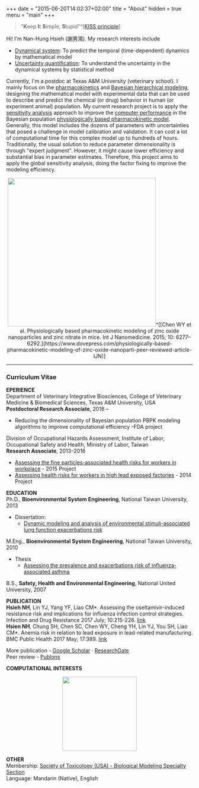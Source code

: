 +++
date = "2015-06-20T14:02:37+02:00"
title = "About"
hidden = true
menu = "main"
+++


> "**K**eep **I**t **S**imple, **S**tupid"^[[KISS principle](https://en.wikipedia.org/wiki/KISS_principle)]

Hi! I'm Nan-Hung Hsieh (謝男鴻). My research interests include

- [Dynamical system](https://en.wikipedia.org/wiki/Dynamical_system): To predict the temporal (time-dependent) dynamics by  mathematical model  
- [Uncertainty quantification](https://en.wikipedia.org/wiki/Uncertainty_quantification): To understand the uncertainty in the dynamical systems by statistical method

Currently, I'm a postdoc at Texas A&M University (veterinary school). I mainly focus on the [pharmacokinetics](https://en.wikipedia.org/wiki/Pharmacokinetics) and [Bayesian hierarchical modeling](https://en.wikipedia.org/wiki/Bayesian_hierarchical_modeling), designing the mathematical model with experimental data that can be used to describe and predict the chemical (or drug) behavior in human (or experiment animal) population.
My current research project is to apply the [sensitivity analysis](https://en.wikipedia.org/wiki/Sensitivity_analysis) approach to improve the [computer performance](https://en.wikipedia.org/wiki/Computer_performance) in the Bayesian population [physiologically based pharmacokinetic model](https://en.wikipedia.org/wiki/Physiologically_based_pharmacokinetic_modelling). Generally, this model includes the dozens of parameters with uncertainties that posed a challenge in model calibration and validation. It can cost a lot of computational time for this complex model up to hundreds of hours. Traditionally, the usual solution to reduce parameter dimensionality is through "expert judgment". However, it might cause lower efficiency and substantial bias in parameter estimates. Therefore, this project aims to apply the global sensitivity analysis, doing the factor fixing to improve the modeling efficiency. 

<center><img src="https://www.dovepress.com/cr_data/article_fulltext/s86000/86785/img/IJN-86785-F02.png" style="width:400px;" />^[[Chen WY et al. Physiologically based pharmacokinetic modeling of zinc oxide nanoparticles and zinc nitrate in mice. Int J Nanomedicine. 2015; 10: 6277–6292.](https://www.dovepress.com/physiologically-based-pharmacokinetic-modeling-of-zinc-oxide-nanoparti-peer-reviewed-article-IJN)]</center>


***

### Curriculum Vitae
**EPERIENCE**  
Department of Veterinary Integrative Biosciences, College of Veterinary Medicine & Biomedical Sciences, Texas A&M University, USA  
**Postdoctoral Research Associate**, 2016 –   

- Reducing the dimensionality of Bayesian population PBPK modeling algorithms to improve computational efficiency -FDA project

Division of Occupational Hazards Assessment, Institute of Labor, Occupational Safety and Health, Ministry of Labor, Taiwan  
**Research Associate**, 2013–2016   

- [Assessing the fine particles-associated health risks for workers in workplace](https://nanhung.netlify.com/post/pm2-5-and-health-risks-for-workers/) - 2015 Project  
- [Assessing health risks for workers in high lead exposed factories](https://nanhung.netlify.com/post/occupational-lead-exposure-risk/) - 2014 Project  

**EDUCATION**  
Ph.D., **Bioenvironmental System Engineering**, National Taiwan University, 2013  

- Dissertation: 
  - [Dynamic modeling and analysis of environmental stimuli-associated lung function exacerbations risk](https://nanhung.netlify.com/post/phd-dissertation/)

M.Eng., **Bioenvironmental System Engineering**, National Taiwan University, 2010   

- Thesis
  - [Assessing the prevalence and exacerbations risk of influenza-associated asthma](https://nanhung.netlify.com/post/master-thesis/)

B.S., **Safety, Health and Environmental Engineering**, National United University, 2007  

**PUBLICATION**  
**Hsieh NH**, Lin YJ, Yang YF, Liao CM*. Assessing the oseltamivir-induced resistance risk and implications for influenza infection control strategies. Infection and Drug Resistance 2017 July; 10:215-226. [link](https://www.dovepress.com/articles.php?article_id=33883)  
**Hsien NH**, Chung SH, Chen SC, Chen WY, Cheng YH, Lin YJ, You SH, Liao CM*. Anemia risk in relation to lead exposure in lead-related manufacturing. BMC Public Health 2017 May; 17:389. [link](https://bmcpublichealth.biomedcentral.com/articles/10.1186/s12889-017-4315-7)

More publication - [Google Scholar](https://scholar.google.com/citations?user=AM1YgJAAAAAJ&hl=en&oi=ao) · [ResearchGate](https://www.researchgate.net/profile/Nan-Hung_Hsieh)  
Peer review - [Publons](https://publons.com/author/435686/nan-hung-hsieh)  

**COMPUTATIONAL INTERESTS**  
<center><img src="https://upload.wikimedia.org/wikipedia/commons/0/06/Gnulinux.png" style="width:200px;" /></center>

**OTHER**  
Membership: [Society of Toxicology (USA) - Biological Modeling Specialty Section](https://www.toxicology.org/groups/ss/BMSS/index.asp)  
Language: Mandarin (Native), English   


